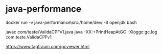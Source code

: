 # java-performance

 docker run -v java-performance\src\:/home/dev/ -it openjdk bash
 
  javac com/teste/ValidaCPFv1.java
  java -XX:+PrintHeapAtGC -Xloggc:gc.log com.teste.ValidaCPFv1
  
  https://www.tagtraum.com/gcviewer.html

